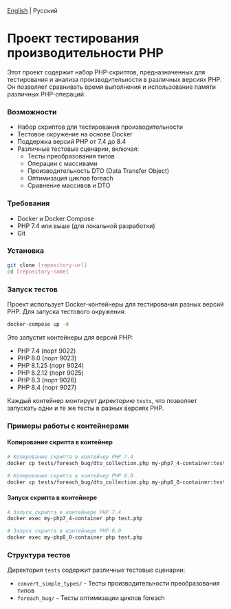 [English](README.md) | Русский

# Проект тестирования производительности PHP

Этот проект содержит набор PHP-скриптов, предназначенных для тестирования и анализа производительности в различных версиях PHP. Он позволяет сравнивать время выполнения и использование памяти различных PHP-операций.

### Возможности
- Набор скриптов для тестирования производительности
- Тестовое окружение на основе Docker
- Поддержка версий PHP от 7.4 до 8.4
- Различные тестовые сценарии, включая:
  - Тесты преобразования типов
  - Операции с массивами
  - Производительность DTO (Data Transfer Object)
  - Оптимизация циклов foreach
  - Сравнение массивов и DTO

### Требования
- Docker и Docker Compose
- PHP 7.4 или выше (для локальной разработки)
- Git

### Установка
```bash
git clone [repository-url]
cd [repository-name]
```

### Запуск тестов
Проект использует Docker-контейнеры для тестирования разных версий PHP. Для запуска тестового окружения:

```bash
docker-compose up -d
```

Это запустит контейнеры для версий PHP:
- PHP 7.4 (порт 9022)
- PHP 8.0 (порт 9023)
- PHP 8.1.25 (порт 9024)
- PHP 8.2.12 (порт 9025)
- PHP 8.3 (порт 9026)
- PHP 8.4 (порт 9027)

Каждый контейнер монтирует директорию `tests`, что позволяет запускать одни и те же тесты в разных версиях PHP.

### Примеры работы с контейнерами

#### Копирование скрипта в контейнер
```bash
# Копирование скрипта в контейнер PHP 7.4
docker cp tests/foreach_bug/dto_collection.php my-php7_4-container:test.php

# Копирование скрипта в контейнер PHP 8.0
docker cp tests/foreach_bug/dto_collection.php my-php8_0-container:test.php
```

#### Запуск скрипта в контейнере
```bash
# Запуск скрипта в контейнере PHP 7.4
docker exec my-php7_4-container php test.php

# Запуск скрипта в контейнере PHP 8.0
docker exec my-php8_0-container php test.php
```

### Структура тестов
Директория `tests` содержит различные тестовые сценарии:
- `convert_simple_types/` - Тесты производительности преобразования типов
- `foreach_bug/` - Тесты оптимизации циклов foreach